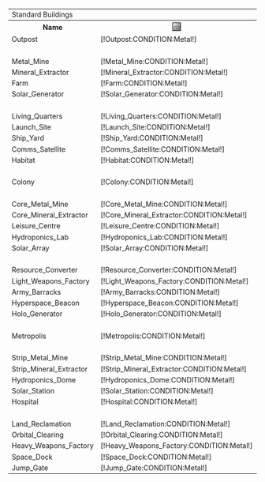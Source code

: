 <table>
    <tr><td colspan="13">Standard Buildings</td></tr>
    <tr>
    	<th>Name</td>
    	<th><img src="/assets/resources/metal.gif" alt="Metal" /></th>
    	<th><img src="/assets/resources/mineral.gif" alt="Mineral" /></th>
        <th><img src="/assets/resources/energy.gif" alt="Energy" /></th>
        <th><img src="/assets/resources/ground.gif" alt="Ground" /></th>
        <th><img src="/assets/resources/orbit.gif" alt="Orbit" /></th>
    	<th><img src="/assets/resources/worker.gif" alt="Worker" /></th>
    	<th><img src="/assets/resources/turns.gif" alt="Turns" /></th>
    	<th>Requirements</th>
    	<th>Research</th>
		<th>Unique</th>
    	<th>Demolish</th>
		<th>Score</th>
    </tr>
	<tr>
    	<td>Outpost</td>
    	<td class="metal">[!Outpost:CONDITION:Metal!]</td>
    	<td class="mineral">[!Outpost:CONDITION:Mineral!]</td>
        <td class="energy">[!Outpost:UPKEEP:Energy!]</td>
        <td>[!Outpost:CONDITION:Ground!]</td>
        <td>[!Outpost:CONDITION:Orbit!]</td>
    	<td class="population">[!Outpost:CONDITION:Worker!]</td>
    	<td>[!Outpost:CREATE:Turns!]</td>
    	<td>[!Outpost:REQUIREMENTS:0!]</td>
    	<td>[!Outpost:RESEARCH:0!]</td>
		<td>[!Outpost:UNIQUE:0!]</td>
    	<td>[!Outpost:DEMOLISH:0!]</td>
		<td>[!Outpost:SCORE:Asset!]</td>
    </tr>
	<tr><td colspan="13" style="font-weight: bold; text-align: center">Tier 1 Resourch Generators</td></tr>
	<tr>
    	<td>Metal_Mine</td>
    	<td class="metal">[!Metal_Mine:CONDITION:Metal!]</td>
    	<td class="mineral">[!Metal_Mine:CONDITION:Mineral!]</td>
        <td class="energy">[!Metal_Mine:UPKEEP:Energy!]</td>
        <td>[!Metal_Mine:CONDITION:Ground!]</td>
        <td>[!Metal_Mine:CONDITION:Orbit!]</td>
    	<td class="population">[!Metal_Mine:CONDITION:Worker!]</td>
    	<td>[!Metal_Mine:CREATE:Turns!]</td>
    	<td>[!Metal_Mine:REQUIREMENTS:0!]</td>
    	<td>[!Metal_Mine:RESEARCH:0!]</td>
		<td>[!Metal_Mine:UNIQUE:0!]</td>
    	<td>[!Metal_Mine:DEMOLISH:0!]</td>
		<td>[!Metal_Mine:SCORE:Asset!]</td>
    </tr>
	<tr>
    	<td>Mineral_Extractor</td>
    	<td class="metal">[!Mineral_Extractor:CONDITION:Metal!]</td>
    	<td class="mineral">[!Mineral_Extractor:CONDITION:Mineral!]</td>
        <td class="energy">[!Mineral_Extractor:UPKEEP:Energy!]</td>
        <td>[!Mineral_Extractor:CONDITION:Ground!]</td>
        <td>[!Mineral_Extractor:CONDITION:Orbit!]</td>
    	<td class="population">[!Mineral_Extractor:CONDITION:Worker!]</td>
    	<td>[!Mineral_Extractor:CREATE:Turns!]</td>
    	<td>[!Mineral_Extractor:REQUIREMENTS:0!]</td>
    	<td>[!Mineral_Extractor:RESEARCH:0!]</td>
		<td>[!Mineral_Extractor:UNIQUE:0!]</td>
    	<td>[!Mineral_Extractor:DEMOLISH:0!]</td>
		<td>[!Mineral_Extractor:SCORE:Asset!]</td>
    </tr>
	<tr>
    	<td>Farm</td>
    	<td class="metal">[!Farm:CONDITION:Metal!]</td>
    	<td class="mineral">[!Farm:CONDITION:Mineral!]</td>
        <td class="energy">[!Farm:UPKEEP:Energy!]</td>
        <td>[!Farm:CONDITION:Ground!]</td>
        <td>[!Farm:CONDITION:Orbit!]</td>
    	<td class="population">[!Farm:CONDITION:Worker!]</td>
    	<td>[!Farm:CREATE:Turns!]</td>
    	<td>[!Farm:REQUIREMENTS:0!]</td>
    	<td>[!Farm:RESEARCH:0!]</td>
		<td>[!Farm:UNIQUE:0!]</td>
    	<td>[!Farm:DEMOLISH:0!]</td>
		<td>[!Farm:SCORE:Asset!]</td>
    </tr>
	<tr>
    	<td>Solar_Generator</td>
    	<td class="metal">[!Solar_Generator:CONDITION:Metal!]</td>
    	<td class="mineral">[!Solar_Generator:CONDITION:Mineral!]</td>
        <td class="energy">[!Solar_Generator:UPKEEP:Energy!]</td>
        <td>[!Solar_Generator:CONDITION:Ground!]</td>
        <td>[!Solar_Generator:CONDITION:Orbit!]</td>
    	<td class="population">[!Solar_Generator:CONDITION:Worker!]</td>
    	<td>[!Solar_Generator:CREATE:Turns!]</td>
    	<td>[!Solar_Generator:REQUIREMENTS:0!]</td>
    	<td>[!Solar_Generator:RESEARCH:0!]</td>
		<td>[!Solar_Generator:UNIQUE:0!]</td>
    	<td>[!Solar_Generator:DEMOLISH:0!]</td>
		<td>[!Solar_Generator:SCORE:Asset!]</td>
    </tr>
	<tr><td colspan="13" style="font-weight: bold; text-align: center">Tier 1 Support Structures</td></tr>
	<tr>
    	<td>Living_Quarters</td>
    	<td class="metal">[!Living_Quarters:CONDITION:Metal!]</td>
    	<td class="mineral">[!Living_Quarters:CONDITION:Mineral!]</td>
        <td class="energy">[!Living_Quarters:UPKEEP:Energy!]</td>
        <td>[!Living_Quarters:CONDITION:Ground!]</td>
        <td>[!Living_Quarters:CONDITION:Orbit!]</td>
    	<td class="population">[!Living_Quarters:CONDITION:Worker!]</td>
    	<td>[!Living_Quarters:CREATE:Turns!]</td>
    	<td>[!Living_Quarters:REQUIREMENTS:0!]</td>
    	<td>[!Living_Quarters:RESEARCH:0!]</td>
		<td>[!Living_Quarters:UNIQUE:0!]</td>
    	<td>[!Living_Quarters:DEMOLISH:0!]</td>
		<td>[!Living_Quarters:SCORE:Asset!]</td>
    </tr>
	<tr>
    	<td>Launch_Site</td>
    	<td class="metal">[!Launch_Site:CONDITION:Metal!]</td>
    	<td class="mineral">[!Launch_Site:CONDITION:Mineral!]</td>
        <td class="energy">[!Launch_Site:UPKEEP:Energy!]</td>
        <td>[!Launch_Site:CONDITION:Ground!]</td>
        <td>[!Launch_Site:CONDITION:Orbit!]</td>
    	<td class="population">[!Launch_Site:CONDITION:Worker!]</td>
    	<td>[!Launch_Site:CREATE:Turns!]</td>
    	<td>[!Launch_Site:REQUIREMENTS:0!]</td>
    	<td>[!Launch_Site:RESEARCH:0!]</td>
		<td>[!Launch_Site:UNIQUE:0!]</td>
    	<td>[!Launch_Site:DEMOLISH:0!]</td>
		<td>[!Launch_Site:SCORE:Asset!]</td>
    </tr>
	<tr>
    	<td>Ship_Yard</td>
    	<td class="metal">[!Ship_Yard:CONDITION:Metal!]</td>
    	<td class="mineral">[!Ship_Yard:CONDITION:Mineral!]</td>
        <td class="energy">[!Ship_Yard:UPKEEP:Energy!]</td>
        <td>[!Ship_Yard:CONDITION:Ground!]</td>
        <td>[!Ship_Yard:CONDITION:Orbit!]</td>
    	<td class="population">[!Ship_Yard:CONDITION:Worker!]</td>
    	<td>[!Ship_Yard:CREATE:Turns!]</td>
    	<td>[!Ship_Yard:REQUIREMENTS:0!]</td>
    	<td>[!Ship_Yard:RESEARCH:0!]</td>
		<td>[!Ship_Yard:UNIQUE:0!]</td>
    	<td>[!Ship_Yard:DEMOLISH:0!]</td>
		<td>[!Ship_Yard:SCORE:Asset!]</td>
    </tr>
	<tr>
    	<td>Comms_Satellite</td>
    	<td class="metal">[!Comms_Satellite:CONDITION:Metal!]</td>
    	<td class="mineral">[!Comms_Satellite:CONDITION:Mineral!]</td>
        <td class="energy">[!Comms_Satellite:UPKEEP:Energy!]</td>
        <td>[!Comms_Satellite:CONDITION:Ground!]</td>
        <td>[!Comms_Satellite:CONDITION:Orbit!]</td>
    	<td class="population">[!Comms_Satellite:CONDITION:Worker!]</td>
    	<td>[!Comms_Satellite:CREATE:Turns!]</td>
    	<td>[!Comms_Satellite:REQUIREMENTS:0!]</td>
    	<td>[!Comms_Satellite:RESEARCH:0!]</td>
		<td>[!Comms_Satellite:UNIQUE:0!]</td>
    	<td>[!Comms_Satellite:DEMOLISH:0!]</td>
		<td>[!Comms_Satellite:SCORE:Asset!]</td>
    </tr>
	<tr>
    	<td>Habitat</td>
    	<td class="metal">[!Habitat:CONDITION:Metal!]</td>
    	<td class="mineral">[!Habitat:CONDITION:Mineral!]</td>
        <td class="energy">[!Habitat:UPKEEP:Energy!]</td>
        <td>[!Habitat:CONDITION:Ground!]</td>
        <td>[!Habitat:CONDITION:Orbit!]</td>
    	<td class="population">[!Habitat:CONDITION:Worker!]</td>
    	<td>[!Habitat:CREATE:Turns!]</td>
    	<td>[!Habitat:REQUIREMENTS:0!]</td>
    	<td>[!Habitat:RESEARCH:0!]</td>
		<td>[!Habitat:UNIQUE:0!]</td>
    	<td>[!Habitat:DEMOLISH:0!]</td>
		<td>[!Habitat:SCORE:Asset!]</td>
    </tr>
	<tr><td colspan="13" style="font-weight: bold; text-align: center">Tier 2</td></tr>
	<tr>
    	<td>Colony</td>
    	<td class="metal">[!Colony:CONDITION:Metal!]</td>
    	<td class="mineral">[!Colony:CONDITION:Mineral!]</td>
        <td class="energy">[!Colony:UPKEEP:Energy!]</td>
        <td>[!Colony:CONDITION:Ground!]</td>
        <td>[!Colony:CONDITION:Orbit!]</td>
    	<td class="population">[!Colony:CONDITION:Worker!]</td>
    	<td>[!Colony:CREATE:Turns!]</td>
    	<td>[!Colony:REQUIREMENTS:0!]</td>
    	<td>[!Colony:RESEARCH:0!]</td>
		<td>[!Colony:UNIQUE:0!]</td>
    	<td>[!Colony:DEMOLISH:0!]</td>
		<td>[!Colony:SCORE:Asset!]</td>
    </tr>
	<tr><td colspan="13" style="font-weight: bold; text-align: center">Tier 2 Resource Generators</td></tr>
	<tr>
    	<td>Core_Metal_Mine</td>
    	<td class="metal">[!Core_Metal_Mine:CONDITION:Metal!]</td>
    	<td class="mineral">[!Core_Metal_Mine:CONDITION:Mineral!]</td>
        <td class="energy">[!Core_Metal_Mine:UPKEEP:Energy!]</td>
        <td>[!Core_Metal_Mine:CONDITION:Ground!]</td>
        <td>[!Core_Metal_Mine:CONDITION:Orbit!]</td>
    	<td class="population">[!Core_Metal_Mine:CONDITION:Worker!]</td>
    	<td>[!Core_Metal_Mine:CREATE:Turns!]</td>
    	<td>[!Core_Metal_Mine:REQUIREMENTS:0!]</td>
    	<td>[!Core_Metal_Mine:RESEARCH:0!]</td>
		<td>[!Core_Metal_Mine:UNIQUE:0!]</td>
    	<td>[!Core_Metal_Mine:DEMOLISH:0!]</td>
		<td>[!Core_Metal_Mine:SCORE:Asset!]</td>
    </tr>
	<tr>
    	<td>Core_Mineral_Extractor</td>
    	<td class="metal">[!Core_Mineral_Extractor:CONDITION:Metal!]</td>
    	<td class="mineral">[!Core_Mineral_Extractor:CONDITION:Mineral!]</td>
        <td class="energy">[!Core_Mineral_Extractor:UPKEEP:Energy!]</td>
        <td>[!Core_Mineral_Extractor:CONDITION:Ground!]</td>
        <td>[!Core_Mineral_Extractor:CONDITION:Orbit!]</td>
    	<td class="population">[!Core_Mineral_Extractor:CONDITION:Worker!]</td>
    	<td>[!Core_Mineral_Extractor:CREATE:Turns!]</td>
    	<td>[!Core_Mineral_Extractor:REQUIREMENTS:0!]</td>
    	<td>[!Core_Mineral_Extractor:RESEARCH:0!]</td>
		<td>[!Core_Mineral_Extractor:UNIQUE:0!]</td>
    	<td>[!Core_Mineral_Extractor:DEMOLISH:0!]</td>
		<td>[!Core_Mineral_Extractor:SCORE:Asset!]</td>
    </tr>
	<tr>
    	<td>Leisure_Centre</td>
    	<td class="metal">[!Leisure_Centre:CONDITION:Metal!]</td>
    	<td class="mineral">[!Leisure_Centre:CONDITION:Mineral!]</td>
        <td class="energy">[!Leisure_Centre:UPKEEP:Energy!]</td>
        <td>[!Leisure_Centre:CONDITION:Ground!]</td>
        <td>[!Leisure_Centre:CONDITION:Orbit!]</td>
    	<td class="population">[!Leisure_Centre:CONDITION:Worker!]</td>
    	<td>[!Leisure_Centre:CREATE:Turns!]</td>
    	<td>[!Leisure_Centre:REQUIREMENTS:0!]</td>
    	<td>[!Leisure_Centre:RESEARCH:0!]</td>
		<td>[!Leisure_Centre:UNIQUE:0!]</td>
    	<td>[!Leisure_Centre:DEMOLISH:0!]</td>
		<td>[!Leisure_Centre:SCORE:Asset!]</td>
    </tr>
	<tr>
    	<td>Hydroponics_Lab</td>
    	<td class="metal">[!Hydroponics_Lab:CONDITION:Metal!]</td>
    	<td class="mineral">[!Hydroponics_Lab:CONDITION:Mineral!]</td>
        <td class="energy">[!Hydroponics_Lab:UPKEEP:Energy!]</td>
        <td>[!Hydroponics_Lab:CONDITION:Ground!]</td>
        <td>[!Hydroponics_Lab:CONDITION:Orbit!]</td>
    	<td class="population">[!Hydroponics_Lab:CONDITION:Worker!]</td>
    	<td>[!Hydroponics_Lab:CREATE:Turns!]</td>
    	<td>[!Hydroponics_Lab:REQUIREMENTS:0!]</td>
    	<td>[!Hydroponics_Lab:RESEARCH:0!]</td>
		<td>[!Hydroponics_Lab:UNIQUE:0!]</td>
    	<td>[!Hydroponics_Lab:DEMOLISH:0!]</td>
		<td>[!Hydroponics_Lab:SCORE:Asset!]</td>
    </tr>
	<tr>
    	<td>Solar_Array</td>
    	<td class="metal">[!Solar_Array:CONDITION:Metal!]</td>
    	<td class="mineral">[!Solar_Array:CONDITION:Mineral!]</td>
        <td class="energy">[!Solar_Array:UPKEEP:Energy!]</td>
        <td>[!Solar_Array:CONDITION:Ground!]</td>
        <td>[!Solar_Array:CONDITION:Orbit!]</td>
    	<td class="population">[!Solar_Array:CONDITION:Worker!]</td>
    	<td>[!Solar_Array:CREATE:Turns!]</td>
    	<td>[!Solar_Array:REQUIREMENTS:0!]</td>
    	<td>[!Solar_Array:RESEARCH:0!]</td>
		<td>[!Solar_Array:UNIQUE:0!]</td>
    	<td>[!Solar_Array:DEMOLISH:0!]</td>
		<td>[!Solar_Array:SCORE:Asset!]</td>
    </tr>
	<tr><td colspan="13" style="font-weight: bold; text-align: center">Tier 2 Support Structures</td></tr>
	<tr>
    	<td>Resource_Converter</td>
    	<td class="metal">[!Resource_Converter:CONDITION:Metal!]</td>
    	<td class="mineral">[!Resource_Converter:CONDITION:Mineral!]</td>
        <td class="energy">[!Resource_Converter:UPKEEP:Energy!]</td>
        <td>[!Resource_Converter:CONDITION:Ground!]</td>
        <td>[!Resource_Converter:CONDITION:Orbit!]</td>
    	<td class="population">[!Resource_Converter:CONDITION:Worker!]</td>
    	<td>[!Resource_Converter:CREATE:Turns!]</td>
    	<td>[!Resource_Converter:REQUIREMENTS:0!]</td>
    	<td>[!Resource_Converter:RESEARCH:0!]</td>
		<td>[!Resource_Converter:UNIQUE:0!]</td>
    	<td>[!Resource_Converter:DEMOLISH:0!]</td>
		<td>[!Resource_Converter:SCORE:Asset!]</td>
    </tr>
	<tr>
    	<td>Light_Weapons_Factory</td>
    	<td class="metal">[!Light_Weapons_Factory:CONDITION:Metal!]</td>
    	<td class="mineral">[!Light_Weapons_Factory:CONDITION:Mineral!]</td>
        <td class="energy">[!Light_Weapons_Factory:UPKEEP:Energy!]</td>
        <td>[!Light_Weapons_Factory:CONDITION:Ground!]</td>
        <td>[!Light_Weapons_Factory:CONDITION:Orbit!]</td>
    	<td class="population">[!Light_Weapons_Factory:CONDITION:Worker!]</td>
    	<td>[!Light_Weapons_Factory:CREATE:Turns!]</td>
    	<td>[!Light_Weapons_Factory:REQUIREMENTS:0!]</td>
    	<td>[!Light_Weapons_Factory:RESEARCH:0!]</td>
		<td>[!Light_Weapons_Factory:UNIQUE:0!]</td>
    	<td>[!Light_Weapons_Factory:DEMOLISH:0!]</td>
		<td>[!Light_Weapons_Factory:SCORE:Asset!]</td>
    </tr>
	<tr>
    	<td>Army_Barracks</td>
    	<td class="metal">[!Army_Barracks:CONDITION:Metal!]</td>
    	<td class="mineral">[!Army_Barracks:CONDITION:Mineral!]</td>
        <td class="energy">[!Army_Barracks:UPKEEP:Energy!]</td>
        <td>[!Army_Barracks:CONDITION:Ground!]</td>
        <td>[!Army_Barracks:CONDITION:Orbit!]</td>
    	<td class="population">[!Army_Barracks:CONDITION:Worker!]</td>
    	<td>[!Army_Barracks:CREATE:Turns!]</td>
    	<td>[!Army_Barracks:REQUIREMENTS:0!]</td>
    	<td>[!Army_Barracks:RESEARCH:0!]</td>
		<td>[!Army_Barracks:UNIQUE:0!]</td>
    	<td>[!Army_Barracks:DEMOLISH:0!]</td>
		<td>[!Army_Barracks:SCORE:Asset!]</td>
    </tr>
	<tr>
    	<td>Hyperspace_Beacon</td>
    	<td class="metal">[!Hyperspace_Beacon:CONDITION:Metal!]</td>
    	<td class="mineral">[!Hyperspace_Beacon:CONDITION:Mineral!]</td>
        <td class="energy">[!Hyperspace_Beacon:UPKEEP:Energy!]</td>
        <td>[!Hyperspace_Beacon:CONDITION:Ground!]</td>
        <td>[!Hyperspace_Beacon:CONDITION:Orbit!]</td>
    	<td class="population">[!Hyperspace_Beacon:CONDITION:Worker!]</td>
    	<td>[!Hyperspace_Beacon:CREATE:Turns!]</td>
    	<td>[!Hyperspace_Beacon:REQUIREMENTS:0!]</td>
    	<td>[!Hyperspace_Beacon:RESEARCH:0!]</td>
		<td>[!Hyperspace_Beacon:UNIQUE:0!]</td>
    	<td>[!Hyperspace_Beacon:DEMOLISH:0!]</td>
		<td>[!Hyperspace_Beacon:SCORE:Asset!]</td>
    </tr>
	<tr>
    	<td>Holo_Generator</td>
    	<td class="metal">[!Holo_Generator:CONDITION:Metal!]</td>
    	<td class="mineral">[!Holo_Generator:CONDITION:Mineral!]</td>
        <td class="energy">[!Holo_Generator:UPKEEP:Energy!]</td>
        <td>[!Holo_Generator:CONDITION:Ground!]</td>
        <td>[!Holo_Generator:CONDITION:Orbit!]</td>
    	<td class="population">[!Holo_Generator:CONDITION:Worker!]</td>
    	<td>[!Holo_Generator:CREATE:Turns!]</td>
    	<td>[!Holo_Generator:REQUIREMENTS:0!]</td>
    	<td>[!Holo_Generator:RESEARCH:0!]</td>
		<td>[!Holo_Generator:UNIQUE:0!]</td>
    	<td>[!Holo_Generator:DEMOLISH:0!]</td>
		<td>[!Holo_Generator:SCORE:Asset!]</td>
    </tr>
	<tr><td colspan="13" style="font-weight: bold; text-align: center">Tier 3</td></tr>
	<tr>
    	<td>Metropolis</td>
    	<td class="metal">[!Metropolis:CONDITION:Metal!]</td>
    	<td class="mineral">[!Metropolis:CONDITION:Mineral!]</td>
        <td class="energy">[!Metropolis:UPKEEP:Energy!]</td>
        <td>[!Metropolis:CONDITION:Ground!]</td>
        <td>[!Metropolis:CONDITION:Orbit!]</td>
    	<td class="population">[!Metropolis:CONDITION:Worker!]</td>
    	<td>[!Metropolis:CREATE:Turns!]</td>
    	<td>[!Metropolis:REQUIREMENTS:0!]</td>
    	<td>[!Metropolis:RESEARCH:0!]</td>
		<td>[!Metropolis:UNIQUE:0!]</td>
    	<td>[!Metropolis:DEMOLISH:0!]</td>
		<td>[!Metropolis:SCORE:Asset!]</td>
    </tr>
	<tr><td colspan="13" style="font-weight: bold; text-align: center">Tier 3 Resource Generators</td></tr>
	<tr>
    	<td>Strip_Metal_Mine</td>
    	<td class="metal">[!Strip_Metal_Mine:CONDITION:Metal!]</td>
    	<td class="mineral">[!Strip_Metal_Mine:CONDITION:Mineral!]</td>
        <td class="energy">[!Strip_Metal_Mine:UPKEEP:Energy!]</td>
        <td>[!Strip_Metal_Mine:CONDITION:Ground!]</td>
        <td>[!Strip_Metal_Mine:CONDITION:Orbit!]</td>
    	<td class="population">[!Strip_Metal_Mine:CONDITION:Worker!]</td>
    	<td>[!Strip_Metal_Mine:CREATE:Turns!]</td>
    	<td>[!Strip_Metal_Mine:REQUIREMENTS:0!]</td>
    	<td>[!Strip_Metal_Mine:RESEARCH:0!]</td>
		<td>[!Strip_Metal_Mine:UNIQUE:0!]</td>
    	<td>[!Strip_Metal_Mine:DEMOLISH:0!]</td>
		<td>[!Strip_Metal_Mine:SCORE:Asset!]</td>
    </tr>
	<tr>
    	<td>Strip_Mineral_Extractor</td>
    	<td class="metal">[!Strip_Mineral_Extractor:CONDITION:Metal!]</td>
    	<td class="mineral">[!Strip_Mineral_Extractor:CONDITION:Mineral!]</td>
        <td class="energy">[!Strip_Mineral_Extractor:UPKEEP:Energy!]</td>
        <td>[!Strip_Mineral_Extractor:CONDITION:Ground!]</td>
        <td>[!Strip_Mineral_Extractor:CONDITION:Orbit!]</td>
    	<td class="population">[!Strip_Mineral_Extractor:CONDITION:Worker!]</td>
    	<td>[!Strip_Mineral_Extractor:CREATE:Turns!]</td>
    	<td>[!Strip_Mineral_Extractor:REQUIREMENTS:0!]</td>
    	<td>[!Strip_Mineral_Extractor:RESEARCH:0!]</td>
		<td>[!Strip_Mineral_Extractor:UNIQUE:0!]</td>
    	<td>[!Strip_Mineral_Extractor:DEMOLISH:0!]</td>
		<td>[!Strip_Mineral_Extractor:SCORE:Asset!]</td>
    </tr>
	<tr>
    	<td>Hydroponics_Dome</td>
    	<td class="metal">[!Hydroponics_Dome:CONDITION:Metal!]</td>
    	<td class="mineral">[!Hydroponics_Dome:CONDITION:Mineral!]</td>
        <td class="energy">[!Hydroponics_Dome:UPKEEP:Energy!]</td>
        <td>[!Hydroponics_Dome:CONDITION:Ground!]</td>
        <td>[!Hydroponics_Dome:CONDITION:Orbit!]</td>
    	<td class="population">[!Hydroponics_Dome:CONDITION:Worker!]</td>
    	<td>[!Hydroponics_Dome:CREATE:Turns!]</td>
    	<td>[!Hydroponics_Dome:REQUIREMENTS:0!]</td>
    	<td>[!Hydroponics_Dome:RESEARCH:0!]</td>
		<td>[!Hydroponics_Dome:UNIQUE:0!]</td>
    	<td>[!Hydroponics_Dome:DEMOLISH:0!]</td>
		<td>[!Hydroponics_Dome:SCORE:Asset!]</td>
    </tr>
	<tr>
    	<td>Solar_Station</td>
    	<td class="metal">[!Solar_Station:CONDITION:Metal!]</td>
    	<td class="mineral">[!Solar_Station:CONDITION:Mineral!]</td>
        <td class="energy">[!Solar_Station:UPKEEP:Energy!]</td>
        <td>[!Solar_Station:CONDITION:Ground!]</td>
        <td>[!Solar_Station:CONDITION:Orbit!]</td>
    	<td class="population">[!Solar_Station:CONDITION:Worker!]</td>
    	<td>[!Solar_Station:CREATE:Turns!]</td>
    	<td>[!Solar_Station:REQUIREMENTS:0!]</td>
    	<td>[!Solar_Station:RESEARCH:0!]</td>
		<td>[!Solar_Station:UNIQUE:0!]</td>
    	<td>[!Solar_Station:DEMOLISH:0!]</td>
		<td>[!Solar_Station:SCORE:Asset!]</td>
    </tr>
	<tr>
    	<td>Hospital</td>
    	<td class="metal">[!Hospital:CONDITION:Metal!]</td>
    	<td class="mineral">[!Hospital:CONDITION:Mineral!]</td>
        <td class="energy">[!Hospital:UPKEEP:Energy!]</td>
        <td>[!Hospital:CONDITION:Ground!]</td>
        <td>[!Hospital:CONDITION:Orbit!]</td>
    	<td class="population">[!Hospital:CONDITION:Worker!]</td>
    	<td>[!Hospital:CREATE:Turns!]</td>
    	<td>[!Hospital:REQUIREMENTS:0!]</td>
    	<td>[!Hospital:RESEARCH:0!]</td>
		<td>[!Hospital:UNIQUE:0!]</td>
    	<td>[!Hospital:DEMOLISH:0!]</td>
		<td>[!Hospital:SCORE:Asset!]</td>
    </tr>
	<tr><td colspan="13" style="font-weight: bold; text-align: center">Tier 3 Support Structures</td></tr>
	<tr>
    	<td>Land_Reclamation</td>
    	<td class="metal">[!Land_Reclamation:CONDITION:Metal!]</td>
    	<td class="mineral">[!Land_Reclamation:CONDITION:Mineral!]</td>
        <td class="energy">[!Land_Reclamation:UPKEEP:Energy!]</td>
        <td>[!Land_Reclamation:CONDITION:Ground!]</td>
        <td>[!Land_Reclamation:CONDITION:Orbit!]</td>
    	<td class="population">[!Land_Reclamation:CONDITION:Worker!]</td>
    	<td>[!Land_Reclamation:CREATE:Turns!]</td>
    	<td>[!Land_Reclamation:REQUIREMENTS:0!]</td>
    	<td>[!Land_Reclamation:RESEARCH:0!]</td>
		<td>[!Land_Reclamation:UNIQUE:0!]</td>
    	<td>[!Land_Reclamation:DEMOLISH:0!]</td>
		<td>[!Land_Reclamation:SCORE:Asset!]</td>
    </tr>
	<tr>
    	<td>Orbital_Clearing</td>
    	<td class="metal">[!Orbital_Clearing:CONDITION:Metal!]</td>
    	<td class="mineral">[!Orbital_Clearing:CONDITION:Mineral!]</td>
        <td class="energy">[!Orbital_Clearing:UPKEEP:Energy!]</td>
        <td>[!Orbital_Clearing:CONDITION:Ground!]</td>
        <td>[!Orbital_Clearing:CONDITION:Orbit!]</td>
    	<td class="population">[!Orbital_Clearing:CONDITION:Worker!]</td>
    	<td>[!Orbital_Clearing:CREATE:Turns!]</td>
    	<td>[!Orbital_Clearing:REQUIREMENTS:0!]</td>
    	<td>[!Orbital_Clearing:RESEARCH:0!]</td>
		<td>[!Orbital_Clearing:UNIQUE:0!]</td>
    	<td>[!Orbital_Clearing:DEMOLISH:0!]</td>
		<td>[!Orbital_Clearing:SCORE:Asset!]</td>
    </tr>
	<tr>
    	<td>Heavy_Weapons_Factory</td>
    	<td class="metal">[!Heavy_Weapons_Factory:CONDITION:Metal!]</td>
    	<td class="mineral">[!Heavy_Weapons_Factory:CONDITION:Mineral!]</td>
        <td class="energy">[!Heavy_Weapons_Factory:UPKEEP:Energy!]</td>
        <td>[!Heavy_Weapons_Factory:CONDITION:Ground!]</td>
        <td>[!Heavy_Weapons_Factory:CONDITION:Orbit!]</td>
    	<td class="population">[!Heavy_Weapons_Factory:CONDITION:Worker!]</td>
    	<td>[!Heavy_Weapons_Factory:CREATE:Turns!]</td>
    	<td>[!Heavy_Weapons_Factory:REQUIREMENTS:0!]</td>
    	<td>[!Heavy_Weapons_Factory:RESEARCH:0!]</td>
		<td>[!Heavy_Weapons_Factory:UNIQUE:0!]</td>
    	<td>[!Heavy_Weapons_Factory:DEMOLISH:0!]</td>
		<td>[!Heavy_Weapons_Factory:SCORE:Asset!]</td>
    </tr>
	<tr>
    	<td>Space_Dock</td>
    	<td class="metal">[!Space_Dock:CONDITION:Metal!]</td>
    	<td class="mineral">[!Space_Dock:CONDITION:Mineral!]</td>
        <td class="energy">[!Space_Dock:UPKEEP:Energy!]</td>
        <td>[!Space_Dock:CONDITION:Ground!]</td>
        <td>[!Space_Dock:CONDITION:Orbit!]</td>
    	<td class="population">[!Space_Dock:CONDITION:Worker!]</td>
    	<td>[!Space_Dock:CREATE:Turns!]</td>
    	<td>[!Space_Dock:REQUIREMENTS:0!]</td>
    	<td>[!Space_Dock:RESEARCH:0!]</td>
		<td>[!Space_Dock:UNIQUE:0!]</td>
    	<td>[!Space_Dock:DEMOLISH:0!]</td>
		<td>[!Space_Dock:SCORE:Asset!]</td>
    </tr>
	<tr>
    	<td>Jump_Gate</td>
    	<td class="metal">[!Jump_Gate:CONDITION:Metal!]</td>
    	<td class="mineral">[!Jump_Gate:CONDITION:Mineral!]</td>
        <td class="energy">[!Jump_Gate:UPKEEP:Energy!]</td>
        <td>[!Jump_Gate:CONDITION:Ground!]</td>
        <td>[!Jump_Gate:CONDITION:Orbit!]</td>
    	<td class="population">[!Jump_Gate:CONDITION:Worker!]</td>
    	<td>[!Jump_Gate:CREATE:Turns!]</td>
    	<td>[!Jump_Gate:REQUIREMENTS:0!]</td>
    	<td>[!Jump_Gate:RESEARCH:0!]</td>
		<td>[!Jump_Gate:UNIQUE:0!]</td>
    	<td>[!Jump_Gate:DEMOLISH:0!]</td>
		<td>[!Jump_Gate:SCORE:Asset!]</td>
    </tr>
</table>